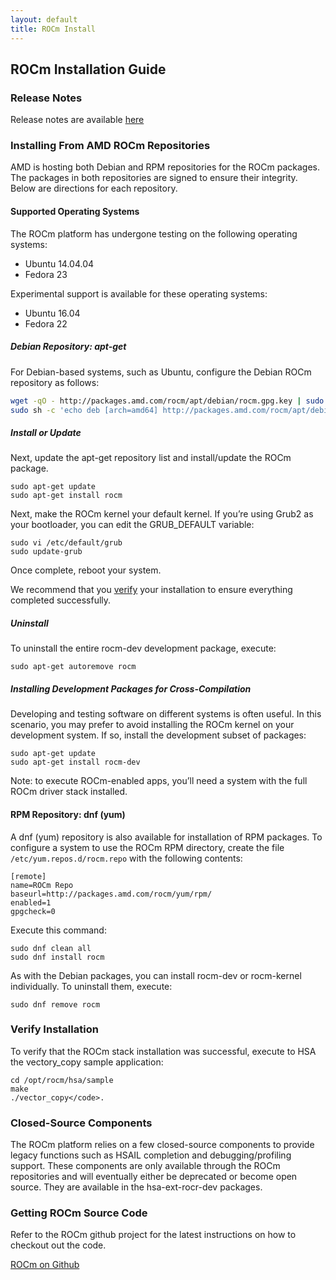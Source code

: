```yaml
---
layout: default
title: ROCm Install
---
```


## ROCm Installation Guide

### Release Notes

Release notes are available [here](releasenotes.html)

### Installing From AMD ROCm Repositories

AMD is hosting both Debian and RPM repositories for the ROCm packages.
The packages in both repositories are signed to ensure their
integrity. Below are directions for each repository.

#### Supported Operating Systems

The ROCm platform has undergone testing on the following operating
systems:

 * Ubuntu 14.04.04
 * Fedora 23

Experimental support is available for these operating systems:

 * Ubuntu 16.04
 * Fedora 22

##### Debian Repository: apt-get

For Debian-based systems, such as Ubuntu, configure the Debian ROCm
repository as follows:

```bash
wget -qO - http://packages.amd.com/rocm/apt/debian/rocm.gpg.key | sudo apt-key add -
sudo sh -c 'echo deb [arch=amd64] http://packages.amd.com/rocm/apt/debian/ trusty main > /etc/apt/sources.list.d/rocm.list'
```

##### Install or Update

Next, update the apt-get repository list and install/update the ROCm
package.

```
sudo apt-get update
sudo apt-get install rocm
```

Next, make the ROCm kernel your default kernel. If you’re using Grub2
as your bootloader, you can edit the GRUB_DEFAULT variable:
```
sudo vi /etc/default/grub
sudo update-grub
```

Once complete, reboot your system.

We recommend that you [verify](#verify-installation)  your
installation to ensure everything completed successfully.

##### Uninstall

To uninstall the entire rocm-dev development package, execute:
```
sudo apt-get autoremove rocm
```

##### Installing Development Packages for Cross-Compilation

Developing and testing software on different systems is often useful.
In this scenario, you may prefer to avoid installing the ROCm kernel
on your development system. If so, install the development subset of
packages:

```
sudo apt-get update
sudo apt-get install rocm-dev
```

Note: to execute ROCm-enabled apps, you’ll need a system with the full
ROCm driver stack installed.

#### RPM Repository: dnf (yum)

A dnf (yum) repository is also available for installation of RPM
packages. To configure a system to use the ROCm RPM directory, create
the file <code>/etc/yum.repos.d/rocm.repo</code> with the following
contents:

```
[remote]
name=ROCm Repo
baseurl=http://packages.amd.com/rocm/yum/rpm/
enabled=1
gpgcheck=0
```

Execute this command:

```
sudo dnf clean all
sudo dnf install rocm
```

As with the Debian packages, you can install rocm-dev or rocm-kernel
individually. To uninstall them, execute:

```
sudo dnf remove rocm
```

### Verify Installation

To verify that the ROCm stack installation was successful, execute to
HSA the vectory_copy sample application:

```
cd /opt/rocm/hsa/sample
make
./vector_copy</code>.
```

### Closed-Source Components

The ROCm platform relies on a few closed-source components to provide
legacy functions such as HSAIL completion and debugging/profiling
support. These components are only available through the ROCm
repositories and will eventually either be deprecated or become open
source. They are available in the hsa-ext-rocr-dev packages.

### Getting ROCm Source Code
Refer to the ROCm github project for the latest instructions on how to
checkout out the code.

[ROCm on
Github](https://github.com/RadeonOpenCompute/ROCm/blob/master/README.md)
